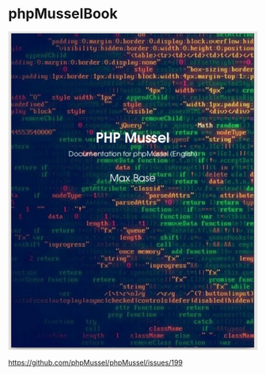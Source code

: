 # phpMusselBook

![ScreenShot](ScreenshotBook.png)

https://github.com/phpMussel/phpMussel/issues/199
